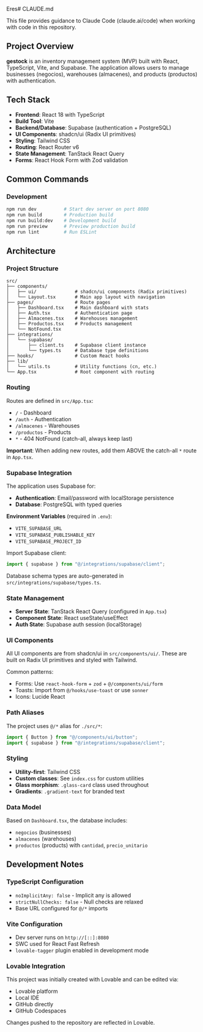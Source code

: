 Eres# CLAUDE.md

This file provides guidance to Claude Code (claude.ai/code) when working with code in this repository.

## Project Overview

**gestock** is an inventory management system (MVP) built with React, TypeScript, Vite, and Supabase. The application allows users to manage businesses (negocios), warehouses (almacenes), and products (productos) with authentication.

## Tech Stack

- **Frontend**: React 18 with TypeScript
- **Build Tool**: Vite
- **Backend/Database**: Supabase (authentication + PostgreSQL)
- **UI Components**: shadcn/ui (Radix UI primitives)
- **Styling**: Tailwind CSS
- **Routing**: React Router v6
- **State Management**: TanStack React Query
- **Forms**: React Hook Form with Zod validation

## Common Commands

### Development
```bash
npm run dev          # Start dev server on port 8080
npm run build        # Production build
npm run build:dev    # Development build
npm run preview      # Preview production build
npm run lint         # Run ESLint
```

## Architecture

### Project Structure
```
src/
├── components/
│   ├── ui/              # shadcn/ui components (Radix primitives)
│   └── Layout.tsx       # Main app layout with navigation
├── pages/               # Route pages
│   ├── Dashboard.tsx    # Main dashboard with stats
│   ├── Auth.tsx         # Authentication page
│   ├── Almacenes.tsx    # Warehouses management
│   ├── Productos.tsx    # Products management
│   └── NotFound.tsx
├── integrations/
│   └── supabase/
│       ├── client.ts    # Supabase client instance
│       └── types.ts     # Database type definitions
├── hooks/               # Custom React hooks
├── lib/
│   └── utils.ts         # Utility functions (cn, etc.)
└── App.tsx              # Root component with routing
```

### Routing
Routes are defined in `src/App.tsx`:
- `/` - Dashboard
- `/auth` - Authentication
- `/almacenes` - Warehouses
- `/productos` - Products
- `*` - 404 NotFound (catch-all, always keep last)

**Important**: When adding new routes, add them ABOVE the catch-all `*` route in `App.tsx`.

### Supabase Integration

The application uses Supabase for:
- **Authentication**: Email/password with localStorage persistence
- **Database**: PostgreSQL with typed queries

**Environment Variables** (required in `.env`):
- `VITE_SUPABASE_URL`
- `VITE_SUPABASE_PUBLISHABLE_KEY`
- `VITE_SUPABASE_PROJECT_ID`

Import Supabase client:
```typescript
import { supabase } from "@/integrations/supabase/client";
```

Database schema types are auto-generated in `src/integrations/supabase/types.ts`.

### State Management

- **Server State**: TanStack React Query (configured in `App.tsx`)
- **Component State**: React useState/useEffect
- **Auth State**: Supabase auth session (localStorage)

### UI Components

All UI components are from shadcn/ui in `src/components/ui/`. These are built on Radix UI primitives and styled with Tailwind.

Common patterns:
- Forms: Use `react-hook-form` + `zod` + `@/components/ui/form`
- Toasts: Import from `@/hooks/use-toast` or use `sonner`
- Icons: Lucide React

### Path Aliases

The project uses `@/*` alias for `./src/*`:
```typescript
import { Button } from "@/components/ui/button";
import { supabase } from "@/integrations/supabase/client";
```

### Styling

- **Utility-first**: Tailwind CSS
- **Custom classes**: See `index.css` for custom utilities
- **Glass morphism**: `.glass-card` class used throughout
- **Gradients**: `.gradient-text` for branded text

### Data Model

Based on `Dashboard.tsx`, the database includes:
- `negocios` (businesses)
- `almacenes` (warehouses)
- `productos` (products) with `cantidad`, `precio_unitario`

## Development Notes

### TypeScript Configuration
- `noImplicitAny: false` - Implicit any is allowed
- `strictNullChecks: false` - Null checks are relaxed
- Base URL configured for `@/*` imports

### Vite Configuration
- Dev server runs on `http://[::]:8080`
- SWC used for React Fast Refresh
- `lovable-tagger` plugin enabled in development mode

### Lovable Integration
This project was initially created with Lovable and can be edited via:
- Lovable platform
- Local IDE
- GitHub directly
- GitHub Codespaces

Changes pushed to the repository are reflected in Lovable.
